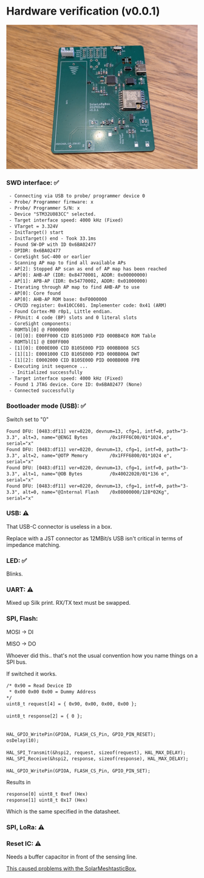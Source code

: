 # Hardware verification (v0.0.1)

![Drag Racing](./doc/pcb_v001_wc.jpg)

### SWD interface: ✅

```
 - Connecting via USB to probe/ programmer device 0
 - Probe/ Programmer firmware: x
 - Probe/ Programmer S/N: x
 - Device "STM32U083CC" selected.
 - Target interface speed: 4000 kHz (Fixed)
 - VTarget = 3.324V
 - InitTarget() start
 - InitTarget() end - Took 33.1ms
 - Found SW-DP with ID 0x6BA02477
 - DPIDR: 0x6BA02477
 - CoreSight SoC-400 or earlier
 - Scanning AP map to find all available APs
 - AP[2]: Stopped AP scan as end of AP map has been reached
 - AP[0]: AHB-AP (IDR: 0x84770001, ADDR: 0x00000000)
 - AP[1]: APB-AP (IDR: 0x54770002, ADDR: 0x01000000)
 - Iterating through AP map to find AHB-AP to use
 - AP[0]: Core found
 - AP[0]: AHB-AP ROM base: 0xF0000000
 - CPUID register: 0x410CC601. Implementer code: 0x41 (ARM)
 - Found Cortex-M0 r0p1, Little endian.
 - FPUnit: 4 code (BP) slots and 0 literal slots
 - CoreSight components:
 - ROMTbl[0] @ F0000000
 - [0][0]: E00FF000 CID B105100D PID 000BB4C0 ROM Table
 - ROMTbl[1] @ E00FF000
 - [1][0]: E000E000 CID B105E00D PID 000BB008 SCS
 - [1][1]: E0001000 CID B105E00D PID 000BB00A DWT
 - [1][2]: E0002000 CID B105E00D PID 000BB00B FPB
 - Executing init sequence ...
  - Initialized successfully
 - Target interface speed: 4000 kHz (Fixed)
 - Found 1 JTAG device. Core ID: 0x6BA02477 (None)
 - Connected successfully
```

### Bootloader mode (USB): ✅

Switch set to "0"

```
Found DFU: [0483:df11] ver=0220, devnum=13, cfg=1, intf=0, path="3-3.3", alt=3, name="@ENGI Bytes        /0x1FFF6C00/01*1024.e", serial="x"
Found DFU: [0483:df11] ver=0220, devnum=13, cfg=1, intf=0, path="3-3.3", alt=2, name="@OTP Memory        /0x1FFF6800/01*1024 e", serial="x"
Found DFU: [0483:df11] ver=0220, devnum=13, cfg=1, intf=0, path="3-3.3", alt=1, name="@OB Bytes          /0x40022020/01*136 e", serial="x"
Found DFU: [0483:df11] ver=0220, devnum=13, cfg=1, intf=0, path="3-3.3", alt=0, name="@Internal Flash    /0x08000000/128*02Kg", serial="x"
```

### USB: ⚠️

That USB-C connector is useless in a box.

Replace with a JST connector as 12MBit/s USB isn't critical in terms of impedance matching. 

### LED: ✅

Blinks.

### UART: ⚠️

Mixed up Silk print. RX/TX text must be swapped.

### SPI, Flash: 

MOSI -> DI

MISO -> DO

Whoever did this..  that's not the usual convention how you name things on a SPI bus.

If switched it works.

```
/* 0x90 = Read Device ID
 * 0x00 0x00 0x00 = Dummy Address
*/
uint8_t request[4] = { 0x90, 0x00, 0x00, 0x00 };

uint8_t response[2] = { 0 };


HAL_GPIO_WritePin(GPIOA, FLASH_CS_Pin, GPIO_PIN_RESET);
osDelay(10);

HAL_SPI_Transmit(&hspi2, request, sizeof(request), HAL_MAX_DELAY);
HAL_SPI_Receive(&hspi2, response, sizeof(response), HAL_MAX_DELAY);

HAL_GPIO_WritePin(GPIOA, FLASH_CS_Pin, GPIO_PIN_SET);
```

Results in

```
response[0]	uint8_t	0xef (Hex)	
response[1]	uint8_t	0x17 (Hex)	
```

Which is the same specified in the datasheet.

### SPI, LoRa: ⚠️




### Reset IC: ⚠️

Needs a buffer capacitor in front of  the sensing line. 

[This caused problems with the SolarMeshtasticBox.](https://github.com/dm5tt/SolarMeshtasticNode/issues/3)
